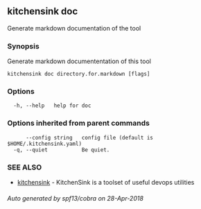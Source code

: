 ## kitchensink doc

Generate markdown documentation of the tool

### Synopsis

Generate markdown documententation of this tool

```
kitchensink doc directory.for.markdown [flags]
```

### Options

```
  -h, --help   help for doc
```

### Options inherited from parent commands

```
      --config string   config file (default is $HOME/.kitchensink.yaml)
  -q, --quiet           Be quiet.
```

### SEE ALSO

* [kitchensink](kitchensink.md)	 - KitchenSink is a toolset of useful devops utilities

###### Auto generated by spf13/cobra on 28-Apr-2018
